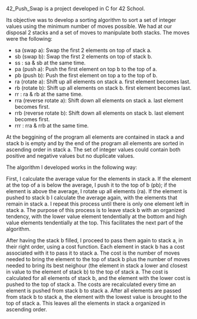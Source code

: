 42_Push_Swap is a project developed in C for 42 School.

Its objective was to develop a sorting algorithm to sort a set of integer values using the minimum number of moves possible.
We had at our disposal 2 stacks and a set of moves to manipulate both stacks. The moves were the following:

- sa (swap a): Swap the first 2 elements on top of stack a.
- sb (swap b): Swap the first 2 elements on top of stack b.
- ss : sa & sb at the same time.
- pa (push a): Push the first element on top b to the top of a.
- pb (push b): Push the first element on top a to the top of b.
- ra (rotate a): Shift up all elements on stack a. first element becomes last.
- rb (rotate b): Shift up all elements on stack b. first element becomes last.
- rr : ra & rb at the same time.
- rra (reverse rotate a): Shift down all elements on stack a. last element becomes first.
- rrb (reverse rotate b): Shift down all elements on stack b. last element becomes first.
- rrr : rra & rrb at the same time.

At the beggining of the program all elements are contained in stack a and stack b is empty and by the end of the program all elements are sorted in ascending order in stack a. The set of integer values could contain both positive and negative values but no duplicate values.

The algorithm I developed works in the following way:

First, I calculate the average value for the elements in stack a. If the element at the top of a is below the average, I push it to the top of b (pb);
if the element is above the average, I rotate up all elements (ra). If the element is pushed to stack b I calculate the average again, with the elements that remain in stack a.
I repeat this process until there is only one element left in stack a.
The purpose of this process is to leave stack b with an organized tendency, with the lower value element tendentially at the bottom and high value elements tendentially  at the top. This facilitates the next part of the algorithm.

After having the stack b filled, I proceed to pass them again to stack a, in their right order, using a cost function. Each element in stack b has a cost associated with it to pass it to stack a.
The cost is the number of moves needed to bring the element to the top of stack b plus the number of moves needed to bring its best neighour (the element in stack a lower and closest in value to the element of stack b) to the top of stack a.
The cost is calculated for all elements of stack b, and the element with the lower cost is pushed to the top of stack a. The costs are recalculated every time an element is pushed from stack b to stack a. After all elements are passed from stack b to stack a, the element with the lowest value is brought to the top of stack a.
This leaves all the elements in stack a organized in ascending order.
